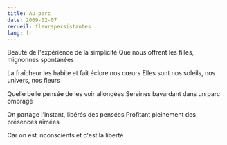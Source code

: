 ```yaml
---
title: Au parc
date: 2009-02-07
recueil: fleurspersistantes
lang: fr
---
```


Beauté de l'expérience de la simplicité
Que nous offrent les filles, mignonnes spontanées

La fraîcheur les habite et fait éclore nos cœurs
Elles sont nos soleils, nos univers, nos fleurs

Quelle belle pensée de les voir allongées
Sereines bavardant dans un parc ombragé

On partage l'instant, libérés des pensées
Profitant pleinement des présences aimées

Car on est inconscients et c'est la liberté
